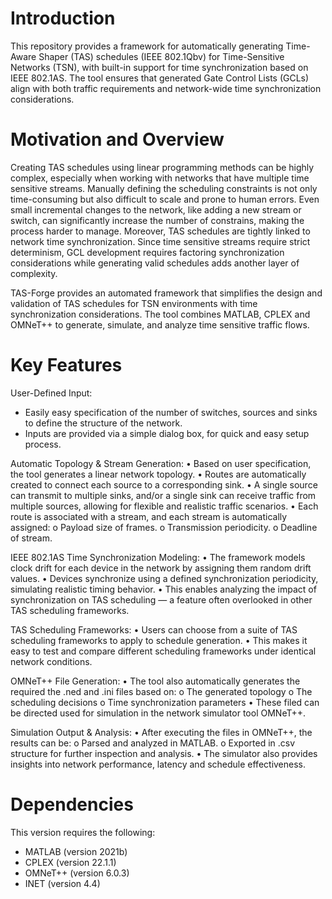 # Introduction
This repository provides a framework for automatically generating Time-Aware Shaper (TAS) schedules (IEEE 802.1Qbv) for Time-Sensitive Networks (TSN), with built-in support for time synchronization based on IEEE 802.1AS. The tool ensures that generated Gate Control Lists (GCLs) align with both traffic requirements and network-wide time synchronization considerations.

# Motivation and Overview
Creating TAS schedules using linear programming methods can be highly complex, especially when working with networks that have multiple time sensitive streams. Manually defining the scheduling constraints is not only time-consuming but also difficult to scale and prone to human errors. Even small incremental changes to the network, like adding a new stream or switch, can significantly increase the number of constrains, making the process harder to manage. Moreover, TAS schedules are tightly linked to network time synchronization. Since time sensitive streams require strict determinism, GCL development requires factoring synchronization considerations while generating valid schedules adds another layer of complexity.  

TAS-Forge provides an automated framework that simplifies the design and validation of TAS schedules for TSN environments with time synchronization considerations. The tool combines MATLAB, CPLEX and OMNeT++ to generate, simulate, and analyze time sensitive traffic flows. 

# Key Features
User-Defined Input:
-	Easily easy specification of the number of switches, sources and sinks to define the structure of the network.
-	Inputs are provided via a simple dialog box, for quick and easy setup process. 

Automatic Topology & Stream Generation: 
•	Based on user specification, the tool generates a linear network topology. 
•	Routes are automatically created to connect each source to a corresponding sink. 
•	A single source can transmit to multiple sinks, and/or a single sink can receive traffic from multiple sources, allowing for flexible and realistic traffic scenarios.
•	Each route is associated with a stream, and each stream is automatically assigned:
o	Payload size of frames. 
o	Transmission periodicity. 
o	Deadline of stream. 

IEEE 802.1AS Time Synchronization Modeling: 
•	The framework models clock drift for each device in the network by assigning them random drift values. 
•	Devices synchronize using a defined synchronization periodicity, simulating realistic timing behavior.
•	This enables analyzing the impact of synchronization on TAS scheduling — a feature often overlooked in other TAS scheduling frameworks. 

TAS Scheduling Frameworks:
•	Users can choose from a suite of TAS scheduling frameworks to apply to schedule generation. 
•	This makes it easy to test and compare different scheduling frameworks under identical network conditions. 

OMNeT++ File Generation:
•	The tool also automatically generates the required the .ned and .ini files based on:
o	The generated topology
o	The scheduling decisions 
o	Time synchronization parameters
•	These filed can be directed used for simulation in the network simulator tool OMNeT++. 

Simulation Output & Analysis:
•	After executing the files in OMNeT++, the results can be:
o	Parsed and analyzed in MATLAB. 
o	Exported in .csv structure for further inspection and analysis. 
•	The simulator also provides insights into network performance, latency and schedule effectiveness. 

# Dependencies
This version requires the following:

- MATLAB (version 2021b)
- CPLEX (version 22.1.1)
- OMNeT++ (version 6.0.3)
- INET (version 4.4)

